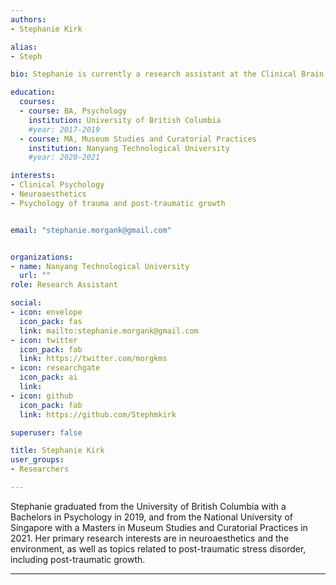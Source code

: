 ```yaml
---
authors:
- Stephanie Kirk

alias:
- Steph

bio: Stephanie is currently a research assistant at the Clinical Brain Lab in NTU.

education:
  courses:
  - course: BA, Psychology
    institution: University of British Columbia
    #year: 2017-2019
  - course: MA, Museum Studies and Curatorial Practices
    institution: Nanyang Technological University
    #year: 2020-2021

interests:
- Clinical Psychology
- Neuroaesthetics 
- Psychology of trauma and post-traumatic growth


email: "stephanie.morgank@gmail.com"


organizations:
- name: Nanyang Technological University
  url: ""
role: Research Assistant

social:
- icon: envelope
  icon_pack: fas
  link: mailto:stephanie.morgank@gmail.com
- icon: twitter
  icon_pack: fab
  link: https://twitter.com/morgkms
- icon: researchgate
  icon_pack: ai
  link: 
- icon: github
  icon_pack: fab
  link: https://github.com/Stephmkirk

superuser: false

title: Stephanie Kirk
user_groups:
- Researchers

---
```


Stephanie graduated from the University of British Columbia with a Bachelors in Psychology in 2019, and from the National University of Singapore with a Masters in Museum Studies and Curatorial Practices in 2021. Her primary research interests are in neuroaesthetics and the environment, as well as topics related to post-traumatic stress disorder, including post-traumatic growth.

---
